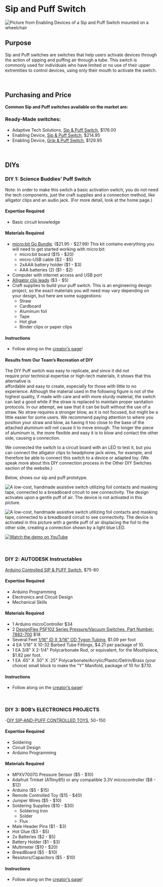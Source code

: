# Sip and Puff Switch
![Picture from Enabling Devices of a Sip and Puff Switch mounted on a wheelchair](https://github.com/user-attachments/assets/8fac33a4-69f3-4ab4-a044-1b1f23ab25c0)

## Purpose

Sip and Puff switches are switches that help users activate devices through the action of sipping and puffing air through a tube. This switch is commonly used for individuals who have limited or no use of their upper extremities to control devices, using only their mouth to activate the switch.

<br>

## Purchasing and Price

**Common Sip and Puff switches available on the market are:**

### Ready-Made switches:

* Adaptive Tech Solutions, [Sip & Puff Switch](https://www.adaptivetechsolutions.com/sip-puff-switch/), $176.00  
* Enabling Device, [Sip & Puff Switch](https://enablingdevices.com/product/sip-and-puff-switches/), $214.95   
* Enabling Device, [Grip & Puff Switch](https://enablingdevices.com/product/grip-and-puff-switch/), $129.95 

<br>

## DIYs

### **DIY 1: Science Buddies’ Puff Switch**
Note: In order to make this switch a basic activation switch, you do not need the tech components, just the craft supplies and a connection method, like alligator clips and an audio jack. (For more detail, look at the home page.)

#### Expertise Required

* Basic circuit knowledge 

#### Materials Required

* [micro:bit Go Bundle](https://www.homesciencetools.com/product/microbit-go-bundle/?aff=SB1). ($21.95 \- $27.99) This kit contains everything you will need to get started working with micro:bit:  
  * micro:bit board ($15 \- $20)  
  * micro-USB cable ($2 \- $5)   
  * 2xAAA battery holder ($1 \- $3)   
  * AAA batteries (2) ($1 \- $2)   
* Computer with internet access and USB port  
* [Alligator clip leads](https://www.homesciencetools.com/product/alligator-clip-leads-2-pack/) ($3 \- $5)   
* Craft supplies to build your puff switch. This is an engineering design project, so the exact materials you will need may vary depending on your design, but here are some suggestions:  
  * Straw  
  * Cardboard  
  * Aluminum foil  
  * Tape  
  * Hot glue  
  * Binder clips or paper clips

#### Instructions

* Follow along on the [creator’s page](https://www.sciencebuddies.org/science-fair-projects/project-ideas/HumBio_p069/human-biology-health/adaptive-puff-switch)\!

#### Results from Our Team’s Recreation of DIY

The DIY Puff switch was easy to replicate, and since it did not   
require prior technical expertise or high-tech materials, it shows that this alternative is  
affordable and easy to create, especially for those with little to no experience. Although the material used in the following figure is not of the highest quality, if made with care and with more sturdy material, the switch can last a good while if the straw is replaced to maintain proper sanitation protocols. In our attempt, we saw that it can be built without the use of a straw. No straw requires a stronger blow, as it is not focused, but might be a little easier for some users. We recommend paying attention to where you position your straw and blow, as having it too close to the base of the attached aluminum will not cause it to move enough. The longer the piece of aluminum is, the more flexible and easy it is to blow and contact the other side, causing a connection.

We connected the switch to a circuit board with an LED to test it, but you can connect the alligator clips to headphone jack wires, for example, and therefore be able to connect this switch to a device or adapted toy. (We speak more about this DIY connection process in the Other DIY Switches section of the website.)

Below, shows our sip and puff prototype.

![A low-cost, handmade assistive switch utilizing foil contacts and masking tape, connected to a breadboard circuit to see connectivity. The design activates upon a gentle puff of air. The device is not activated in this picture.](https://github.com/user-attachments/assets/17e89d56-cc34-48ef-b84d-7131e8b90cea)

![A low-cost, handmade assistive switch utilizing foil contacts and masking tape, connected to a breadboard circuit to see connectivity. The device is activated in this picture with a gentle puff of air displacing the foil to the other side, creating a connection shown by a light blue LED.](https://github.com/user-attachments/assets/e9b6c3a5-6668-460e-b184-7597c13a3646)

[![Watch the demo on YouTube](https://www.youtube.com/embed/4AUac9zDMyY)](https://www.youtube.com/embed/4AUac9zDMyY)

<br>

### **DIY 2: AUTODESK Instructables**

[Arduino Controlled SIP & PUFF Switch](https://www.instructables.com/Arduino-Controlled-SIP-PUFF-Switch/), $75-80

#### Expertise Required

* Arduino Programming   
* Electronics and Circuit Design   
* Mechanical Skills 

#### Materials Required

* 1 Arduino microController $34  
* 2 [DesignFlex PSF102 Series Pressure/Vacuum Switches, Part Number: 7882-700](http://www.designflexswitches.com/switches/psf102.php) $18  
* Several Feet [1/16" ID X 3/16" OD Tygon Tubing](http://www.mcmaster.com/), $1.09 per foot  
* 4 EA 1/16" X 10-32 Barbed Tube Fittings, $4.21 per package of 10\.  
* 1 EA 3/8" X 2-1/4" Polycarbonate Rod, or equivalent, for the Mouthpiece, $1.82 per foot.  
* 1 EA .65" X .50" X .25" Polycarbonate/Acrylic/Plastic/Delrin/Brass (your choice) small block to make the "Y" Manifold, package of 10 for $7.10.

#### Instructions

* Follow along on the [creator’s page](https://www.instructables.com/Arduino-Controlled-SIP-PUFF-Switch/)\!

<br>

### **DIY 3: BOB’s ELECTRONICS PROJECTS**

 \-[DIY SIP-AND-PUFF CONTROLLED TOYS](https://bobparadiso.com/2016/05/31/diy-sip-and-puff-controlled-toys/), $50-$150 

#### Expertise Required

* Soldering   
* Circuit Design   
* Arduino Programming 

#### Materials Required

* MPXV7007G Pressure Sensor ($5 \- $10)   
* Adafruit Trinket (ATtiny85) or any compatible 3.3V microcontroller ($8 \- $12)   
* Arduino ($5 \- $15)   
* Remote Controlled Toy ($15 \- $40)   
* Jumper Wires ($5 \- $10)   
* Soldering Supplies ($10 \- $30)   
  * Soldering Iron   
  * Solder   
  * Flux   
* Male Header Pins ($1 \- $3)   
* Hot Glue ($3 \- $5)   
* 2x Batteries ($2 \- $5)   
* Battery Holder ($1 \- $3)   
* Multimeter ($10 \- $20)   
* BreadBoard ($5 \- $10)   
* Resistors/Capacitors ($5 \- $10) 

#### Instructions

* Follow along on the [creator’s page](https://bobparadiso.com/2016/05/31/diy-sip-and-puff-controlled-toys/)\!
